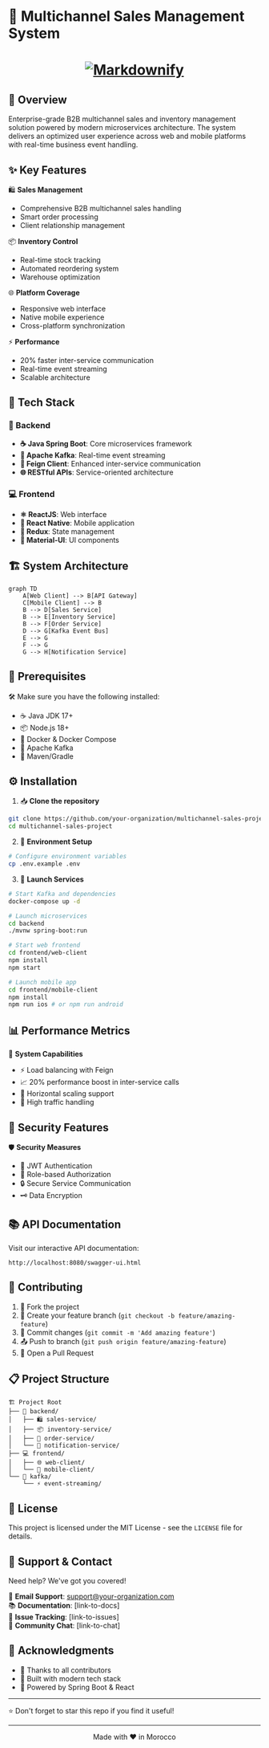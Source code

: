 # 🌟 Multichannel Sales Management System
<h1 align="center">
  <a href="http://www.amitmerchant.com/electron-markdownify"><img src="https://res.cloudinary.com/dlkvn0fpz/image/upload/v1735097090/pfsfiles/kwfuqa65gwfxwdiypcqf.png"
								      alt="Markdownify"  ></a>
</h1>

## 🎯 Overview

Enterprise-grade B2B multichannel sales and inventory management solution powered by modern microservices architecture. The system delivers an optimized user experience across web and mobile platforms with real-time business event handling.

## ✨ Key Features

🛍️ **Sales Management**
- Comprehensive B2B multichannel sales handling
- Smart order processing
- Client relationship management

📦 **Inventory Control**
- Real-time stock tracking
- Automated reordering system
- Warehouse optimization

🌐 **Platform Coverage**
- Responsive web interface
- Native mobile experience
- Cross-platform synchronization

⚡ **Performance**
- 20% faster inter-service communication
- Real-time event streaming
- Scalable architecture

## 🔧 Tech Stack

### 🎯 Backend
- **☕ Java Spring Boot**: Core microservices framework
- **🚀 Apache Kafka**: Real-time event streaming
- **🔌 Feign Client**: Enhanced inter-service communication
- **🌐 RESTful APIs**: Service-oriented architecture

### 💻 Frontend
- **⚛️ ReactJS**: Web interface
- **📱 React Native**: Mobile application
- **🔄 Redux**: State management
- **🎨 Material-UI**: UI components

## 🏗️ System Architecture

```mermaid
graph TD
    A[Web Client] --> B[API Gateway]
    C[Mobile Client] --> B
    B --> D[Sales Service]
    B --> E[Inventory Service]
    B --> F[Order Service]
    D --> G[Kafka Event Bus]
    E --> G
    F --> G
    G --> H[Notification Service]
```

## 🚀 Prerequisites

🛠️ Make sure you have the following installed:
- ☕ Java JDK 17+
- 📦 Node.js 18+
- 🐳 Docker & Docker Compose
- 🚀 Apache Kafka
- 🔨 Maven/Gradle

## ⚙️ Installation

1. 📥 **Clone the repository**
```bash
git clone https://github.com/your-organization/multichannel-sales-project.git
cd multichannel-sales-project
```

2. 🔑 **Environment Setup**
```bash
# Configure environment variables
cp .env.example .env
```

3. 🚀 **Launch Services**
```bash
# Start Kafka and dependencies
docker-compose up -d

# Launch microservices
cd backend
./mvnw spring-boot:run

# Start web frontend
cd frontend/web-client
npm install
npm start

# Launch mobile app
cd frontend/mobile-client
npm install
npm run ios # or npm run android
```

## 📊 Performance Metrics

🚀 **System Capabilities**
- ⚡ Load balancing with Feign
- 📈 20% performance boost in inter-service calls
- 🔄 Horizontal scaling support
- 💪 High traffic handling

## 🔐 Security Features

🛡️ **Security Measures**
- 🔑 JWT Authentication
- 👥 Role-based Authorization
- 🔒 Secure Service Communication
- 🗝️ Data Encryption

## 📚 API Documentation

Visit our interactive API documentation:
```
http://localhost:8080/swagger-ui.html
```

## 🤝 Contributing

1. 🔱 Fork the project
2. 🌿 Create your feature branch (`git checkout -b feature/amazing-feature`)
3. 💾 Commit changes (`git commit -m 'Add amazing feature'`)
4. 📤 Push to branch (`git push origin feature/amazing-feature`)
5. 🎯 Open a Pull Request

## 📋 Project Structure

```
🏗️ Project Root
├── 🔧 backend/
│   ├── 🛍️ sales-service/
│   ├── 📦 inventory-service/
│   ├── 📝 order-service/
│   └── 📨 notification-service/
├── 💻 frontend/
│   ├── 🌐 web-client/
│   └── 📱 mobile-client/
└── 🚀 kafka/
    └── ⚡ event-streaming/
```

## 📜 License

This project is licensed under the MIT License - see the `LICENSE` file for details.

## 💬 Support & Contact

Need help? We've got you covered!

📧 **Email Support**: support@your-organization.com  
📚 **Documentation**: [link-to-docs]  
🐛 **Issue Tracking**: [link-to-issues]  
💭 **Community Chat**: [link-to-chat]

## 🌟 Acknowledgments

- 🙏 Thanks to all contributors
- 💪 Built with modern tech stack
- 🚀 Powered by Spring Boot & React

---
⭐ Don't forget to star this repo if you find it useful!

---
<div align="center">
  Made with ❤️ in Morocco
</div>
